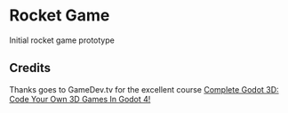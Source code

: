 # Rocket Game

Initial rocket game prototype

## Credits

Thanks goes to GameDev.tv for the excellent course [Complete Godot 3D: Code Your Own 3D Games In Godot 4!](https://www.gamedev.tv/courses/godot-complete-3d)
